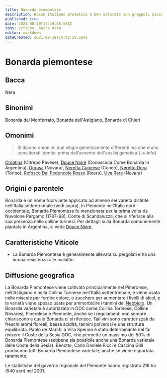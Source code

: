 ```yaml
---
title: Bonarda piemontese
description: Rosso italiano aromatico e ben colorato con grappoli piccoli e tannini morbidi.
published: true
date: 2021-08-20T17:19:58.558Z
tags: vitigno, bacca nera
editor: markdown
dateCreated: 2021-08-19T14:42:58.564Z
---
```


# Bonarda piemontese

## Bacca
Nera
## Sinonimi
Bonarda del Monferrato, Bonarda dell'Astigiano, Bonarda di Chieri

## Omonimi
> Si dicono omonimi due vitigni geneticamente differenti ma che erano considerati identici prima dell'avvento dell'analisi genetica
{.is-info}

[Croatina](/vitigni/bacca-nera/croatina) (Oltrepò Pavese), [Douce Noire](/vitigni/bacca-nera/douce-noir) (Conosciuta Come Bonarda In Argentina), [Durasa](/vitigni/bacca-nera/durasa) (Novara), [Neretta Cuneese](/vitigni/bacca-nera/neretta-cuneese) (Cuneo), [Neretto Duro](/vitigni/bacca-nera/neretto-duro) (Torino), [Refosco Dal Peduncolo Rosso](/vitigni/bacca-nera/refosco-dal-peduncolo-rosso) (Roero), [Uva Rara](/vitigni/bacca-nera/uva-rara) (Novara)

## Origini e parentele
Bonarda è un nome fuorviante applicato ad almeno sei varietà distinte nell'Italia settentrionale (vedi sopra). In Piemonte nell'Italia nord-occidentale, Bonarda Piemontese fu menzionata per la prima volta da Nuvolone Pergamo (1787-98), Conte di Scandaluzza, che si riferisce alla sua presenza nelle colline torinesi. Per dettagli sulla Bonarda comunemente piantata in Argentina, si veda [Douce Noire](/vitigni/bacca-nera/douce-noir).

## Caratteristiche Viticole

- La Bonarda Piemontese è generalmente allevata su pergolati e ha una buona resistenza alle malattie.

## Diffusione geografica

La Bonarda Piemontese viene coltivata principalmente nel Pinerolese, nell'Astigiano e nella Collina Torinese nell'Italia settentrionale, e viene usata nelle miscele per fornire colore, o zucchero per aumentare i livelli di alcol, e la varietà viene spesso usata per ammorbidire i tannini del [Nebbiolo](/vitigni/Italia/bacca-nera/nebbiolo). Un Bonarda varietale è autorizzato in DOC come Collina Torinese, Colline Novaresi, Pinerolese e Piemonte, anche se i regolamenti non sempre chiariscono a quale Bonarda ci si riferisce. Tali vini sono caratterizzati da freschi aromi floreali, bassa acidità, tannini polverosi e una struttura equilibrata. Paolo de Marchi a Villa Sperino è stato determinante nel far rivivere il Coste della Sesia DOC, che permette un massimo del 50% di Bonarda Piemontese (sebbene sia possibile anche una Bonarda varietale delle Coste della Sesia). Benotto, Carlo Daniele Ricci e Cascina Gilli producono tutti Bonarda Piemontese varietale, anche se viene esportata raramente.

Le statistiche del governo regionale del Piemonte hanno registrato 218 ha (540 acri) nel 2001.